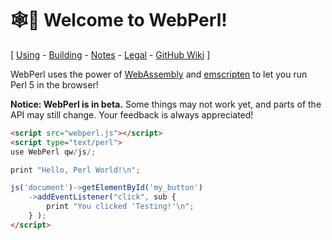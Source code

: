 
🕸️🐪 Welcome to WebPerl!
======================

\[ [Using](using.html) -
[Building](building.html) -
[Notes](notes.html) -
[Legal](legal.html) -
[GitHub Wiki](https://github.com/haukex/webperl/wiki) \]


WebPerl uses the power of [WebAssembly](https://webassembly.org/) and
[emscripten](http://emscripten.org/) to let you run Perl 5 in the browser!

**Notice: WebPerl is in beta.**
Some things may not work yet, and parts of the API may still change.
Your feedback is always appreciated!

```html
<script src="webperl.js"></script>
<script type="text/perl">
use WebPerl qw/js/;

print "Hello, Perl World!\n";

js('document')->getElementById('my_button')
	->addEventListener("click", sub {
		print "You clicked 'Testing!'\n";
	} );
</script>
```

